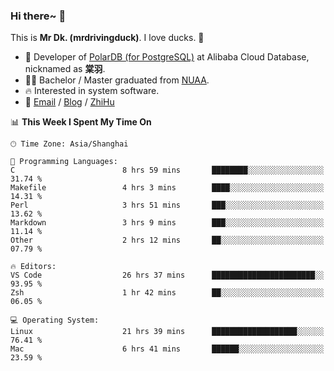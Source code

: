 ### Hi there~ 🫡

This is **Mr Dk. (mrdrivingduck)**. I love ducks. 🦆

- 🍊 Developer of [PolarDB (for PostgreSQL)](https://github.com/ApsaraDB/PolarDB-for-PostgreSQL) at Alibaba Cloud Database, nicknamed as **棠羽**.
- 👨‍🎓 Bachelor / Master graduated from [NUAA](https://en.wikipedia.org/wiki/Nanjing_University_of_Aeronautics_and_Astronautics).
- 🔥 Interested in system software.
- 🔗 [Email](mailto:mrdrivingduck@gmail.com) / [Blog](https://mrdrivingduck.github.io/blog/) / [ZhiHu](https://www.zhihu.com/people/zhang-jing-tang-78)

<!--START_SECTION:waka-->
📊 **This Week I Spent My Time On** 

```text
🕑︎ Time Zone: Asia/Shanghai

💬 Programming Languages: 
C                        8 hrs 59 mins       ████████░░░░░░░░░░░░░░░░░   31.74 % 
Makefile                 4 hrs 3 mins        ████░░░░░░░░░░░░░░░░░░░░░   14.31 % 
Perl                     3 hrs 51 mins       ███░░░░░░░░░░░░░░░░░░░░░░   13.62 % 
Markdown                 3 hrs 9 mins        ███░░░░░░░░░░░░░░░░░░░░░░   11.14 % 
Other                    2 hrs 12 mins       ██░░░░░░░░░░░░░░░░░░░░░░░   07.79 % 

🔥 Editors: 
VS Code                  26 hrs 37 mins      ███████████████████████░░   93.95 % 
Zsh                      1 hr 42 mins        ██░░░░░░░░░░░░░░░░░░░░░░░   06.05 % 

💻 Operating System: 
Linux                    21 hrs 39 mins      ███████████████████░░░░░░   76.41 % 
Mac                      6 hrs 41 mins       ██████░░░░░░░░░░░░░░░░░░░   23.59 % 
```


<!--END_SECTION:waka-->

<!-- ![Mr Dk.'s GitHub Stats](https://github-readme-stats.vercel.app/api?username=mrdrivingduck&count_private&show_icons=true&theme=buefy) -->

<!-- ![Most Used Languages](https://github-readme-stats.vercel.app/api/top-langs/?username=mrdrivingduck&exclude_repo=mips32-CPU,snort-tcp-socket&theme=buefy&layout=compact&langs_count=10) -->


<!--
**mrdrivingduck/mrdrivingduck** is a ✨ _special_ ✨ repository because its `README.md` (this file) appears on your GitHub profile.

Here are some ideas to get you started:

- 🔭 I’m currently working on ...
- 🌱 I’m currently learning ...
- 👯 I’m looking to collaborate on ...
- 🤔 I’m looking for help with ...
- 💬 Ask me about ...
- 📫 How to reach me: ...
- 😄 Pronouns: ...
- ⚡ Fun fact: ...
-->
